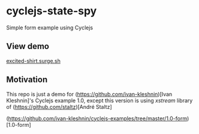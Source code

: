 # cyclejs-state-spy
Simple form example using Cyclejs

## View demo
[excited-shirt.surge.sh](Demo)


## Motivation
This repo is just a demo for (https://github.com/ivan-kleshnin)[Ivan Kleshnin]'s Cyclejs example 1.0, 
except this version is using *xstream* library of (https://github.com/staltz)[André Staltz]

(https://github.com/ivan-kleshnin/cyclejs-examples/tree/master/1.0-form)[1.0-form]
